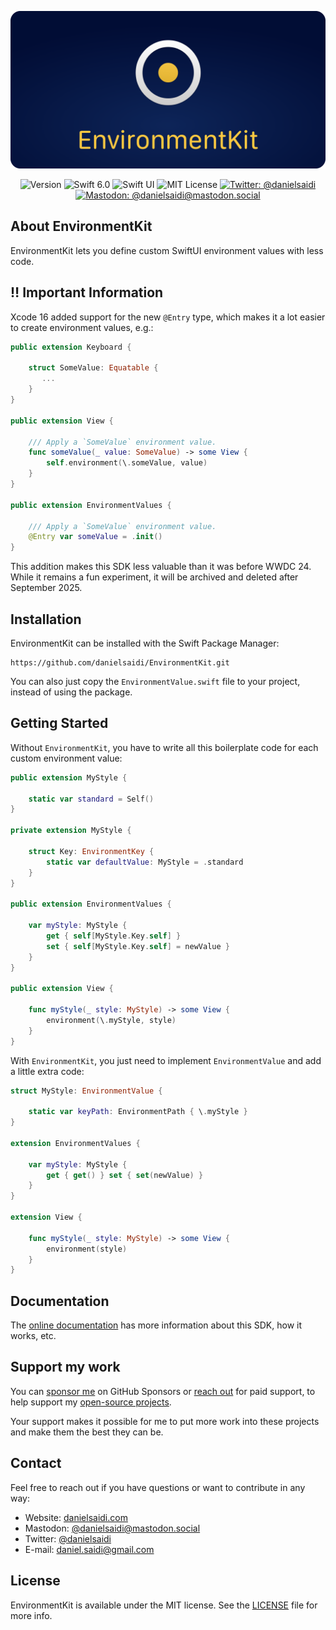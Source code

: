 <p align="center">
    <img src ="Resources/Logo_Rounded.png" alt="EnvironmentKit Logo" title="EnvironmentKit" />
</p>

<p align="center">
    <img src="https://img.shields.io/github/v/release/danielsaidi/EnvironmentKit?color=%2300550&sort=semver" alt="Version" title="Version" />
    <img src="https://img.shields.io/badge/swift-6.0-orange.svg" alt="Swift 6.0" />
    <img src="https://img.shields.io/badge/platform-SwiftUI-blue.svg" alt="Swift UI" title="Swift UI" />
    <img src="https://img.shields.io/github/license/danielsaidi/EnvironmentKit" alt="MIT License" title="MIT License" />
    <a href="https://twitter.com/danielsaidi"><img src="https://img.shields.io/twitter/url?label=Twitter&style=social&url=https%3A%2F%2Ftwitter.com%2Fdanielsaidi" alt="Twitter: @danielsaidi" title="Twitter: @danielsaidi" /></a>
    <a href="https://mastodon.social/@danielsaidi"><img src="https://img.shields.io/mastodon/follow/000253346?label=mastodon&style=social" alt="Mastodon: @danielsaidi@mastodon.social" title="Mastodon: @danielsaidi@mastodon.social" /></a>
</p>



## About EnvironmentKit

EnvironmentKit lets you define custom SwiftUI environment values with less code.


## ‼️ Important Information

Xcode 16 added support for the new `@Entry` type, which makes it a lot easier to create environment values, e.g.:

```swift
public extension Keyboard {
    
    struct SomeValue: Equatable {
       ...
    }
}

public extension View {

    /// Apply a `SomeValue` environment value.
    func someValue(_ value: SomeValue) -> some View {
        self.environment(\.someValue, value)
    }
}

public extension EnvironmentValues {

    /// Apply a `SomeValue` environment value.
    @Entry var someValue = .init()
}

```

This addition makes this SDK less valuable than it was before WWDC 24. While it remains a fun experiment, it will be archived and deleted after September 2025.



## Installation

EnvironmentKit can be installed with the Swift Package Manager:

```
https://github.com/danielsaidi/EnvironmentKit.git
```

You can also just copy the `EnvironmentValue.swift` file to your project, instead of using the package.



## Getting Started

Without `EnvironmentKit`, you have to write all this boilerplate code for each custom environment value:

```swift
public extension MyStyle {
    
    static var standard = Self()
}

private extension MyStyle {

    struct Key: EnvironmentKey {
        static var defaultValue: MyStyle = .standard
    }
}

public extension EnvironmentValues {

    var myStyle: MyStyle {
        get { self[MyStyle.Key.self] }
        set { self[MyStyle.Key.self] = newValue }
    }
}

public extension View {

    func myStyle(_ style: MyStyle) -> some View {
        environment(\.myStyle, style)
    }
}
```

With `EnvironmentKit`, you just need to implement `EnvironmentValue` and add a little extra code:

```swift
struct MyStyle: EnvironmentValue { 
    
    static var keyPath: EnvironmentPath { \.myStyle }    
}

extension EnvironmentValues {

    var myStyle: MyStyle {
        get { get() } set { set(newValue) }
    }
}

extension View {

    func myStyle(_ style: MyStyle) -> some View {
        environment(style)
    }
}
```



## Documentation

The [online documentation][Documentation] has more information about this SDK, how it works, etc.



## Support my work

You can [sponsor me][Sponsors] on GitHub Sponsors or [reach out][Email] for paid support, to help support my [open-source projects][OpenSource].

Your support makes it possible for me to put more work into these projects and make them the best they can be.



## Contact

Feel free to reach out if you have questions or want to contribute in any way:

* Website: [danielsaidi.com][Website]
* Mastodon: [@danielsaidi@mastodon.social][Mastodon]
* Twitter: [@danielsaidi][Twitter]
* E-mail: [daniel.saidi@gmail.com][Email]



## License

EnvironmentKit is available under the MIT license. See the [LICENSE][License] file for more info.



[Email]: mailto:daniel.saidi@gmail.com

[Website]: https://danielsaidi.com
[GitHub]: https://github.com/danielsaidi
[Twitter]: https://twitter.com/danielsaidi
[Mastodon]: https://mastodon.social/@danielsaidi
[OpenSource]: https://danielsaidi.com/opensource
[Sponsors]: https://github.com/sponsors/danielsaidi

[Documentation]: https://danielsaidi.github.io/EnvironmentKit
[Getting-Started]: https://danielsaidi.github.io/EnvironmentKit/documentation/environmentkit/getting-started

[License]: https://github.com/danielsaidi/EnvironmentKit/blob/master/LICENSE
